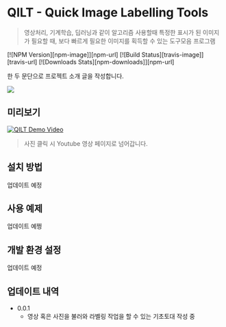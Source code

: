 # QILT - Quick Image Labelling Tools
> 영상처리, 기계학습, 딥러닝과 같이 알고리즘 사용할때 특정한 표시가 된 이미지가 필요할 때, 보다 빠르게 필요한 이미지를 획득할 수 있는 도구모음 프로그램

[![NPM Version][npm-image]][npm-url]
[![Build Status][travis-image]][travis-url]
[![Downloads Stats][npm-downloads]][npm-url]

한 두 문단으로 프로젝트 소개 글을 작성합니다.

![](../header.png)
## 미리보기
[![QILT Demo Video](http://img.youtube.com/vi/VkJADiJ4rns/0.jpg)](http://www.youtube.com/watch?v=VkJADiJ4rns)
> 사진 클릭 시 Youtube 영상 페이지로 넘어갑니다.
## 설치 방법

업데이트 예정

## 사용 예제

업데이트 예쩡

## 개발 환경 설정

업데이트 예정

## 업데이트 내역

* 0.0.1
    * 영상 혹은 사진을 불러와 라벨링 작업을 할 수 있는 기초토대 작성 중


